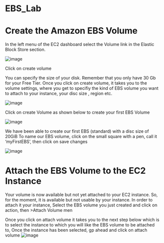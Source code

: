 # EBS_Lab
# Create the Amazon EBS Volume

In the left menu of the EC2 dashboard select the Volume link in the Elastic Block Store section.

![image](https://user-images.githubusercontent.com/103466963/171442936-8ee4a1b2-34cf-4602-90cc-797be4d6c6b5.png)

Click on create volume

You can specify the size of your disk. Remember that you only have 30 Gb for your Free Tier. 
Once you click on create volume, it takes you to the volume settings, where you get to specifiy the kind of EBS volume you want to attach to your instance, your disc size , region etc.

![image](https://user-images.githubusercontent.com/103466963/171444481-4d481bae-89d4-4e94-b08f-a0ab70c03f00.png)

Click on create Volume as shown below to create your first EBS Volume

![image](https://user-images.githubusercontent.com/103466963/171444799-c2008a78-d803-4f83-ac65-0241b93ec67d.png)

We have been able to create our first EBS (standard) with a disc size of 20GiB
To name our EBS volume, click on the small square with a pen, call it ‘myFirstEBS’, then click on save changes

![image](https://user-images.githubusercontent.com/103466963/171445077-df9ec931-dc27-436a-99c3-ed3c1d4bc1c0.png)

# Attach the EBS Volume to the EC2 Instance

Your volume is now available but not yet attached to your EC2 instance. So, for the moment, it is available but not usable by your instance.
In order to attach it your instance, Select the EBS volume you just created and click on action, then >Attach Volume men

Once you click on attach volume it takes you to the next step below which is to select the instance to which you will like the EBS volume to be attached to,
Once the instance has been selected, gp ahead and click on attach volume
![image](https://user-images.githubusercontent.com/103466963/171445511-c2ff59df-82a8-4225-a3be-cf92958c9cdb.png)


